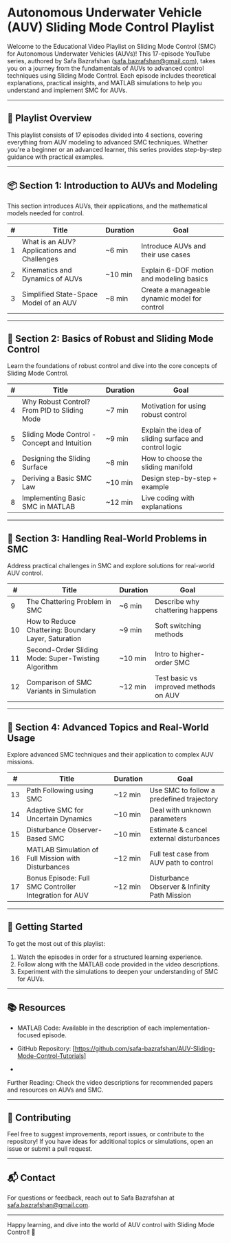 # Autonomous Underwater Vehicle (AUV) Sliding Mode Control Playlist

Welcome to the Educational Video Playlist on Sliding Mode Control (SMC) for Autonomous Underwater Vehicles (AUVs)! This 17-episode YouTube series, authored by Safa Bazrafshan ([safa.bazrafshan@gmail.com](mailto:safa.bazrafshan@gmail.com)), takes you on a journey from the fundamentals of AUVs to advanced control techniques using Sliding Mode Control. Each episode includes theoretical explanations, practical insights, and MATLAB simulations to help you understand and implement SMC for AUVs.

---

## 🧭 Playlist Overview
This playlist consists of 17 episodes divided into 4 sections, covering everything from AUV modeling to advanced SMC techniques. Whether you're a beginner or an advanced learner, this series provides step-by-step guidance with practical examples.

---

## 📦 Section 1: Introduction to AUVs and Modeling
This section introduces AUVs, their applications, and the mathematical models needed for control.

| # | Title | Duration | Goal |
|---|-------|----------|------|
| 1 | What is an AUV? Applications and Challenges | ~6 min | Introduce AUVs and their use cases  |
| 2 | Kinematics and Dynamics of AUVs | ~10 min | Explain 6-DOF motion and modeling basics  |
| 3 | Simplified State-Space Model of an AUV | ~8 min | Create a manageable dynamic model for control  |

---

## 🔧 Section 2: Basics of Robust and Sliding Mode Control
Learn the foundations of robust control and dive into the core concepts of Sliding Mode Control.

| # | Title | Duration | Goal |
|---|-------|----------|------|
| 4 | Why Robust Control? From PID to Sliding Mode | ~7 min | Motivation for using robust control  |
| 5 | Sliding Mode Control - Concept and Intuition | ~9 min | Explain the idea of sliding surface and control logic  |
| 6 | Designing the Sliding Surface | ~8 min | How to choose the sliding manifold  |
| 7 | Deriving a Basic SMC Law | ~10 min | Design step-by-step + example  |
| 8 | Implementing Basic SMC in MATLAB | ~12 min | Live coding with explanations  |

---

## 🚧 Section 3: Handling Real-World Problems in SMC
Address practical challenges in SMC and explore solutions for real-world AUV control.

| # | Title | Duration | Goal |
|---|-------|----------|------|
| 9 | The Chattering Problem in SMC | ~6 min | Describe why chattering happens  |
| 10 | How to Reduce Chattering: Boundary Layer, Saturation | ~9 min | Soft switching methods  |
| 11 | Second-Order Sliding Mode: Super-Twisting Algorithm | ~10 min | Intro to higher-order SMC  |
| 12 | Comparison of SMC Variants in Simulation | ~12 min | Test basic vs improved methods on AUV  |

---

## 🧠 Section 4: Advanced Topics and Real-World Usage
Explore advanced SMC techniques and their application to complex AUV missions.

| # | Title | Duration | Goal |
|---|-------|----------|------|
| 13 | Path Following using SMC | ~12 min | Use SMC to follow a predefined trajectory  |
| 14 | Adaptive SMC for Uncertain Dynamics | ~10 min | Deal with unknown parameters  |
| 15 | Disturbance Observer-Based SMC | ~10 min | Estimate & cancel external disturbances  |
| 16 | MATLAB Simulation of Full Mission with Disturbances | ~12 min | Full test case from AUV path to control  |
| 17 | Bonus Episode: Full SMC Controller Integration for AUV | ~12 min | Disturbance Observer & Infinity Path Mission  |

---

## 🚀 Getting Started
To get the most out of this playlist:
1. Watch the episodes in order for a structured learning experience.
2. Follow along with the MATLAB code provided in the video descriptions.
3. Experiment with the simulations to deepen your understanding of SMC for AUVs.

---

## 📚 Resources
- MATLAB Code: Available in the description of each implementation-focused episode.
- GitHub Repository: [https://github.com/safa-bazrafshan/AUV-Sliding-Mode-Control-Tutorials]

- 
 Further Reading: Check the video descriptions for recommended papers and resources on AUVs and SMC.

---

## 🤝 Contributing
Feel free to suggest improvements, report issues, or contribute to the repository! If you have ideas for additional topics or simulations, open an issue or submit a pull request.

---

## 📬 Contact
For questions or feedback, reach out to Safa Bazrafshan at [safa.bazrafshan@gmail.com](mailto:safa.bazrafshan@gmail.com).

---

Happy learning, and dive into the world of AUV control with Sliding Mode Control! 🚢
